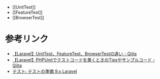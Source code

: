 - [[UnitTest]]
- [[FeatureTest]]
- [[BrowserTest]]

# 参考リンク
- [【Laravel】UnitTest、FeatureTest、BrowserTestの違い - Qiita](https://qiita.com/minato-naka/items/cd1d0408e412fe86edc5)
- [【Laravel】PHPUnitでテストコードを書くときのTipsやサンプルコード - Qiita](https://qiita.com/shimotaroo/items/934e05d3d7335b545429)
- [テスト: テストの準備 9.x Laravel](https://readouble.com/laravel/9.x/ja/testing.html)